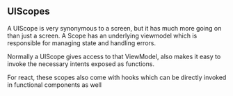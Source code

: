## UIScopes

A UIScope is very synonymous to a screen, but it has much more going on than just a screen. A Scope has an underlying viewmodel which is responsible for managing state and handling errors.

Normally a UIScope gives access to that ViewModel, also makes it easy to invoke the necessary intents exposed as functions.

For react, these scopes also come with hooks which can be directly invoked in functional components as well 